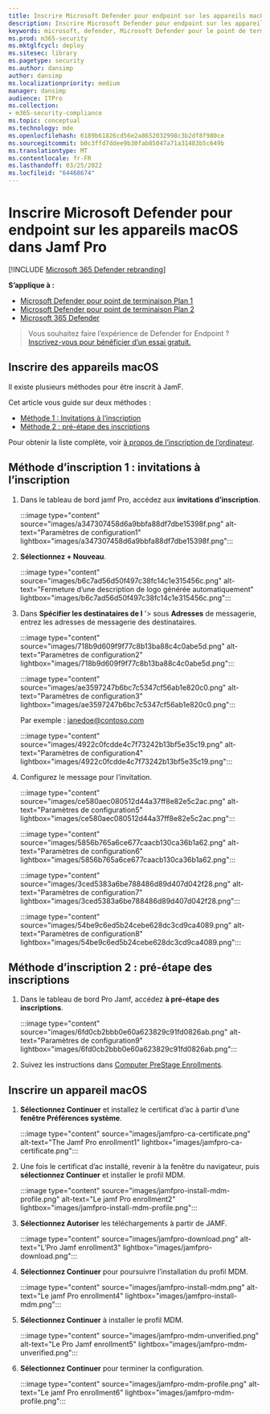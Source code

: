 ```yaml
---
title: Inscrire Microsoft Defender pour endpoint sur les appareils macOS dans Jamf Pro
description: Inscrire Microsoft Defender pour endpoint sur les appareils macOS dans Jamf Pro
keywords: microsoft, defender, Microsoft Defender pour le point de terminaison, mac, installation, déployer, désinstallation, intune, jamfpro, macos, magasin, mojave, high sierra
ms.prod: m365-security
ms.mktglfcycl: deploy
ms.sitesec: library
ms.pagetype: security
ms.author: dansimp
author: dansimp
ms.localizationpriority: medium
manager: dansimp
audience: ITPro
ms.collection:
- m365-security-compliance
ms.topic: conceptual
ms.technology: mde
ms.openlocfilehash: 6189b61826cd56e2a8652032998c3b2df8f980ce
ms.sourcegitcommit: b0c3ffd7ddee9b30fab85047a71a31483b5c649b
ms.translationtype: MT
ms.contentlocale: fr-FR
ms.lasthandoff: 03/25/2022
ms.locfileid: "64468674"
---
```

# <a name="enroll-microsoft-defender-for-endpoint-on-macos-devices-into-jamf-pro"></a>Inscrire Microsoft Defender pour endpoint sur les appareils macOS dans Jamf Pro

[!INCLUDE [Microsoft 365 Defender rebranding](../../includes/microsoft-defender.md)]


**S’applique à :**
- [Microsoft Defender pour point de terminaison Plan 1](https://go.microsoft.com/fwlink/p/?linkid=2154037)
- [Microsoft Defender pour point de terminaison Plan 2](https://go.microsoft.com/fwlink/p/?linkid=2154037)
- [Microsoft 365 Defender](https://go.microsoft.com/fwlink/?linkid=2118804)

> Vous souhaitez faire l’expérience de Defender for Endpoint ? [Inscrivez-vous pour bénéficier d’un essai gratuit.](https://signup.microsoft.com/create-account/signup?products=7f379fee-c4f9-4278-b0a1-e4c8c2fcdf7e&ru=https://aka.ms/MDEp2OpenTrial?ocid=docs-wdatp-investigateip-abovefoldlink)

## <a name="enroll-macos-devices"></a>Inscrire des appareils macOS

Il existe plusieurs méthodes pour être inscrit à JamF.

Cet article vous guide sur deux méthodes :

- [Méthode 1 : Invitations à l’inscription](#enrollment-method-1-enrollment-invitations)
- [Méthode 2 : pré-étape des inscriptions](#enrollment-method-2-prestage-enrollments)

Pour obtenir la liste complète, voir [à propos de l’inscription de l’ordinateur](https://docs.jamf.com/9.9/casper-suite/administrator-guide/About_Computer_Enrollment.html).

## <a name="enrollment-method-1-enrollment-invitations"></a>Méthode d’inscription 1 : invitations à l’inscription

1. Dans le tableau de bord jamf Pro, accédez aux **invitations d’inscription**.

   :::image type="content" source="images/a347307458d6a9bbfa88df7dbe15398f.png" alt-text="Paramètres de configuration1" lightbox="images/a347307458d6a9bbfa88df7dbe15398f.png":::

2. **Sélectionnez + Nouveau**.

   :::image type="content" source="images/b6c7ad56d50f497c38fc14c1e315456c.png" alt-text="Fermeture d’une description de logo générée automatiquement" lightbox="images/b6c7ad56d50f497c38fc14c1e315456c.png":::

3. Dans **Spécifier les destinataires de l** '> sous **Adresses** de messagerie, entrez les adresses de messagerie des destinataires.

    :::image type="content" source="images/718b9d609f9f77c8b13ba88c4c0abe5d.png" alt-text="Paramètres de configuration2" lightbox="images/718b9d609f9f77c8b13ba88c4c0abe5d.png":::

    :::image type="content" source="images/ae3597247b6bc7c5347cf56ab1e820c0.png" alt-text="Paramètres de configuration3" lightbox="images/ae3597247b6bc7c5347cf56ab1e820c0.png":::

    Par exemple : janedoe@contoso.com

    :::image type="content" source="images/4922c0fcdde4c7f73242b13bf5e35c19.png" alt-text="Paramètres de configuration4" lightbox="images/4922c0fcdde4c7f73242b13bf5e35c19.png":::

4. Configurez le message pour l’invitation.

   :::image type="content" source="images/ce580aec080512d44a37ff8e82e5c2ac.png" alt-text="Paramètres de configuration5" lightbox="images/ce580aec080512d44a37ff8e82e5c2ac.png":::

   :::image type="content" source="images/5856b765a6ce677caacb130ca36b1a62.png" alt-text="Paramètres de configuration6" lightbox="images/5856b765a6ce677caacb130ca36b1a62.png":::

   :::image type="content" source="images/3ced5383a6be788486d89d407d042f28.png" alt-text="Paramètres de configuration7" lightbox="images/3ced5383a6be788486d89d407d042f28.png":::

   :::image type="content" source="images/54be9c6ed5b24cebe628dc3cd9ca4089.png" alt-text="Paramètres de configuration8" lightbox="images/54be9c6ed5b24cebe628dc3cd9ca4089.png":::

## <a name="enrollment-method-2-prestage-enrollments"></a>Méthode d’inscription 2 : pré-étape des inscriptions

1. Dans le tableau de bord Pro Jamf, accédez **à pré-étape des inscriptions**.

   :::image type="content" source="images/6fd0cb2bbb0e60a623829c91fd0826ab.png" alt-text="Paramètres de configuration9" lightbox="images/6fd0cb2bbb0e60a623829c91fd0826ab.png":::

2. Suivez les instructions dans [Computer PreStage Enrollments](https://docs.jamf.com/9.9/casper-suite/administrator-guide/Computer_PreStage_Enrollments.html).

## <a name="enroll-macos-device"></a>Inscrire un appareil macOS

1. **Sélectionnez Continuer** et installez le certificat d’ac à partir d’une **fenêtre Préférences système**.

   :::image type="content" source="images/jamfpro-ca-certificate.png" alt-text="The Jamf Pro enrollment1" lightbox="images/jamfpro-ca-certificate.png":::

2. Une fois le certificat d’ac installé, revenir à la fenêtre du navigateur, puis **sélectionnez Continuer** et installer le profil MDM.

   :::image type="content" source="images/jamfpro-install-mdm-profile.png" alt-text="Le jamf Pro enrollment2" lightbox="images/jamfpro-install-mdm-profile.png":::

3. **Sélectionnez Autoriser** les téléchargements à partir de JAMF.

   :::image type="content" source="images/jamfpro-download.png" alt-text="L’Pro Jamf enrollment3" lightbox="images/jamfpro-download.png":::

4. **Sélectionnez Continuer** pour poursuivre l’installation du profil MDM.

   :::image type="content" source="images/jamfpro-install-mdm.png" alt-text="Le jamf Pro enrollment4" lightbox="images/jamfpro-install-mdm.png":::

5. **Sélectionnez Continuer** à installer le profil MDM.

   :::image type="content" source="images/jamfpro-mdm-unverified.png" alt-text="Le Pro Jamf enrollment5" lightbox="images/jamfpro-mdm-unverified.png":::

6. **Sélectionnez Continuer** pour terminer la configuration.

   :::image type="content" source="images/jamfpro-mdm-profile.png" alt-text="Le jamf Pro enrollment6" lightbox="images/jamfpro-mdm-profile.png":::
